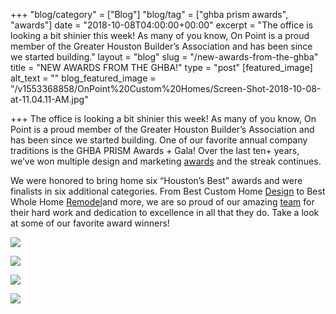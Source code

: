 +++
"blog/category" = ["Blog"]
"blog/tag" = ["ghba prism awards", "awards"]
date = "2018-10-08T04:00:00+00:00"
excerpt = "The office is looking a bit shinier this week! As many of you know, On Point is a proud member of the Greater Houston Builder’s Association and has been since we started building."
layout = "blog"
slug = "/new-awards-from-the-ghba"
title = "NEW AWARDS FROM THE GHBA!"
type = "post"
[featured_image]
alt_text = ""
blog_featured_image = "/v1553368858/OnPoint%20Custom%20Homes/Screen-Shot-2018-10-08-at-11.04.11-AM.jpg"

+++
The office is looking a bit shinier this week! As many of you know, On Point is a proud member of the Greater Houston Builder’s Association and has been since we started building. One of our favorite annual company traditions is the GHBA PRISM Awards + Gala! Over the last ten+ years, we’ve won multiple design and marketing [awards](https://onpointcustomhomes.com/about-us/recognition/) and the streak continues.

We were honored to bring home six “Houston’s Best” awards and were finalists in six additional categories. From Best Custom Home [Design](https://onpointcustomhomes.com/our-portfolio/) to Best Whole Home [Remodel](https://onpointcustomhomes.com/remodels/)and more, we are so proud of our amazing [team](https://onpointcustomhomes.com/about-us/team/) for their hard work and dedication to excellence in all that they do. Take a look at some of our favorite award winners!

![](https://res.cloudinary.com/onpointcustomhomes/image/upload/v1553368858/OnPoint%20Custom%20Homes/Screen-Shot-2018-10-08-at-11.04.11-AM.jpg)

![](https://res.cloudinary.com/onpointcustomhomes/image/upload/v1553368917/OnPoint%20Custom%20Homes/Screen-Shot-2018-10-08-at-11.04.56-AM.jpg)

![](https://res.cloudinary.com/onpointcustomhomes/image/upload/v1553368899/OnPoint%20Custom%20Homes/5435.jpg)

![](https://res.cloudinary.com/onpointcustomhomes/image/upload/v1553368883/OnPoint%20Custom%20Homes/3424.jpg)